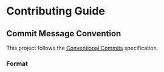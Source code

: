 # Contributing Guide

## Commit Message Convention

This project follows the [Conventional Commits](https://www.conventionalcommits.org/) specification.

### Format